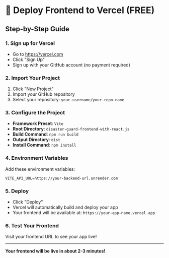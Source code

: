 # 🚀 Deploy Frontend to Vercel (FREE)

## Step-by-Step Guide

### 1. Sign up for Vercel
- Go to https://vercel.com
- Click "Sign Up"
- Sign up with your GitHub account (no payment required)

### 2. Import Your Project
1. Click "New Project"
2. Import your GitHub repository
3. Select your repository: `your-username/your-repo-name`

### 3. Configure the Project
- **Framework Preset**: `Vite`
- **Root Directory**: `disaster-guard-frontend-with-react.js`
- **Build Command**: `npm run build`
- **Output Directory**: `dist`
- **Install Command**: `npm install`

### 4. Environment Variables
Add these environment variables:
```
VITE_API_URL=https://your-backend-url.onrender.com
```

### 5. Deploy
- Click "Deploy"
- Vercel will automatically build and deploy your app
- Your frontend will be available at: `https://your-app-name.vercel.app`

### 6. Test Your Frontend
Visit your frontend URL to see your app live!

---
**Your frontend will be live in about 2-3 minutes!**
